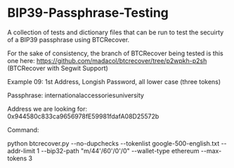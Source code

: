 # BIP39-Passphrase-Testing

A collection of tests and dictionary files that can be run to test the secuirty of a BIP39 passphrase using BTCRecover.

For the sake of consistency, the branch of BTCRecover being tested is this one here: https://github.com/madacol/btcrecover/tree/p2wpkh-p2sh (BTCRecover with Segwit Support)

Example 09: 1st Address, Longish Password, all lower case (three tokens)

Passphrase: internationalaccessoriesuniversity

Address we are looking for: 
0x944580c833ca9656978fE59981fdafA08D25572b

Command:

python btcrecover.py --no-dupchecks --tokenlist google-500-english.txt --addr-limit 1 --bip32-path "m/44'/60'/0'/0" --wallet-type ethereum --max-tokens 3
